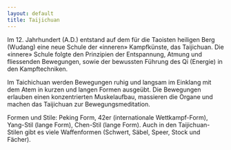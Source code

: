 ```yaml
---
layout: default
title: Taijichuan
---
```


Im 12. Jahrhundert (A.D.) entstand auf dem für die Taoisten heiligen Berg (Wudang) eine neue Schule der «inneren» Kampfkünste, das Taijichuan. Die «innere» Schule folgte den Prinzipien der Entspannung, Atmung und fliessenden Bewegungen, sowie der bewussten Führung des Qi (Energie) in den Kampftechniken.

Im Taichichuan werden Bewegungen ruhig und langsam im Einklang mit dem Atem in kurzen und langen Formen ausgeübt. Die Bewegungen erlauben einen konzentrierten Muskelaufbau, massieren die Organe und machen das Taijichuan zur Bewegungsmeditation.

Formen und Stile: Peking Form, 42er (internationale Wettkampf-Form), Yang-Stil (lange Form), Chen-Stil (lange Form). Auch in den Taijichuan-Stilen gibt es viele Waffenformen (Schwert, Säbel, Speer, Stock und Fächer).
